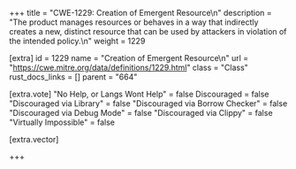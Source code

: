+++
title = "CWE-1229: Creation of Emergent Resource\n"
description = "The product manages resources or behaves in a way that indirectly creates a new, distinct resource that can be used by attackers in violation of the intended policy.\n"
weight = 1229

[extra]
id = 1229
name = "Creation of Emergent Resource\n"
url = "https://cwe.mitre.org/data/definitions/1229.html"
class = "Class"
rust_docs_links = []
parent = "664"

[extra.vote]
"No Help, or Langs Wont Help" = false
Discouraged = false
"Discouraged via Library" = false
"Discouraged via Borrow Checker" = false
"Discouraged via Debug Mode" = false
"Discouraged via Clippy" = false
"Virtually Impossible" = false

[extra.vector]

+++